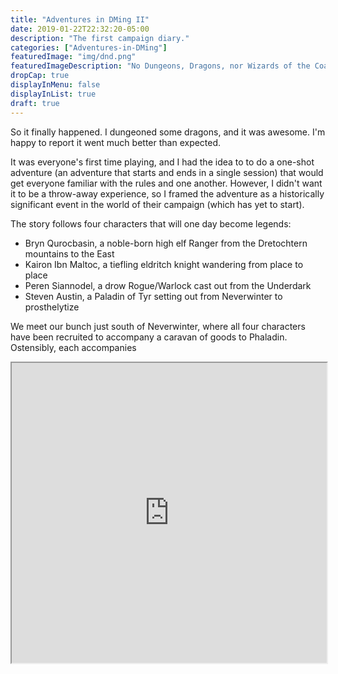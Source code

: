 ```yaml
---
title: "Adventures in DMing II"
date: 2019-01-22T22:32:20-05:00
description: "The first campaign diary."
categories: ["Adventures-in-DMing"]
featuredImage: "img/dnd.png"
featuredImageDescription: "No Dungeons, Dragons, nor Wizards of the Coast endorse my ridiculous nonsense."
dropCap: true
displayInMenu: false
displayInList: true
draft: true
---
```

So it finally happened. I dungeoned some dragons, and it was awesome. I'm happy to report it went much better than expected.

It was everyone's first time playing, and I had the idea to to do a one-shot adventure (an adventure that starts and ends in a single session) that would get everyone familiar with the rules and one another. However, I didn't want it to be a throw-away experience, so I framed the adventure as a historically significant event in the world of their campaign (which has yet to start). 

The story follows four characters that will one day become legends: 
 - Bryn Qurocbasin, a noble-born high elf Ranger from the Dretochtern mountains to the East
 - Kairon Ibn Maltoc, a tiefling eldritch knight wandering from place to place
 - Peren Siannodel, a drow Rogue/Warlock cast out from the Underdark
 - Steven Austin, a Paladin of Tyr setting out from Neverwinter to prosthelytize

 We meet our bunch just south of Neverwinter, where all four characters have been recruited to accompany a caravan of goods to Phaladin. Ostensibly, each accompanies 
<iframe src="https://drive.google.com/file/d/1hgp5gWK0R2wC5A1fc2rxIaxqmI-RqYpw/preview" width="100%" height="480"></iframe>

